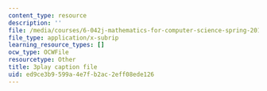```yaml
---
content_type: resource
description: ''
file: /media/courses/6-042j-mathematics-for-computer-science-spring-2015/ed9ce3b9599a4e7fb2ac2eff08ede126_QORX1OUabio.srt
file_type: application/x-subrip
learning_resource_types: []
ocw_type: OCWFile
resourcetype: Other
title: 3play caption file
uid: ed9ce3b9-599a-4e7f-b2ac-2eff08ede126
---
```

